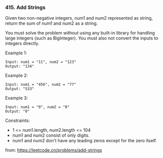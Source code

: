 ### 415. Add Strings


Given two non-negative integers, num1 and num2 represented as string, return the sum of num1 and num2 as a string.

You must solve the problem without using any built-in library for handling large integers (such as BigInteger). You must also not convert the inputs to integers directly.


Example 1:
```
Input: num1 = "11", num2 = "123"
Output: "134"
```

Example 2:
```
Input: num1 = "456", num2 = "77"
Output: "533"
```

Example 3:
```
Input: num1 = "0", num2 = "0"
Output: "0"
```

Constraints:

* 1 <= num1.length, num2.length <= 104
* num1 and num2 consist of only digits.
* num1 and num2 don't have any leading zeros except for the zero itself.


from: https://leetcode.cn/problems/add-strings
